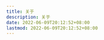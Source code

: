 ```yaml
---
title: 关于
description: 关于
date: 2022-06-09T20:12:52+08:00
lastmod: 2022-06-09T20:12:52+08:00
---
```



